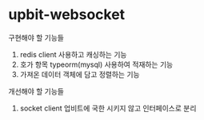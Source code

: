 # upbit-websocket

구현해야 할 기능들
1. redis client 사용하고 캐싱하는 기능
2. 호가 항목 typeorm(mysql) 사용하여 적재하는 기능
3. 가져온 데이터 객체에 담고 정렬하는 기능

개선해야 할 기능들
1. socket client 업비트에 국한 시키지 않고 인터페이스로 분리